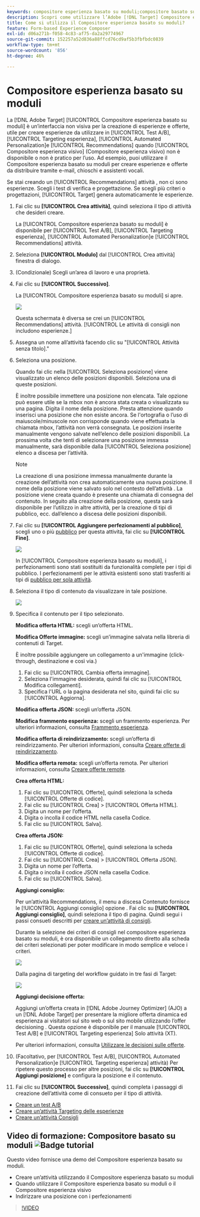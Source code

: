 ```yaml
---
keywords: compositore esperienza basato su moduli;compositore basato su modulo;perfezionamenti
description: Scopri come utilizzare l’Adobe [!DNL Target] Compositore esperienza basato su moduli per la creazione di esperienze non visive. Utilizza questo compositore quando il Compositore esperienza visivo non è disponibile o non è pratico da utilizzare.
title: Come si utilizza il Compositore esperienza basato su moduli?
feature: Form-based Experience Composer
exl-id: d06a271b-f058-4c83-af75-da2a29774967
source-git-commit: 152257a52d836a88ffcd76cd9af5b3fbfbdc0839
workflow-type: tm+mt
source-wordcount: '856'
ht-degree: 46%

---
```


# Compositore esperienza basato su moduli

La [!DNL Adobe Target] [!UICONTROL Compositore esperienza basato su moduli] è un’interfaccia non visiva per la creazione di esperienze e offerte, utile per creare esperienze da utilizzare in [!UICONTROL Test A/B], [!UICONTROL Targeting esperienza], [!UICONTROL Automated Personalization]e [!UICONTROL Recommendations] quando [!UICONTROL Compositore esperienza visivo] (Compositore esperienza visivo) non è disponibile o non è pratico per l’uso. Ad esempio, puoi utilizzare il Compositore esperienza basato su moduli per creare esperienze e offerte da distribuire tramite e-mail, chioschi e assistenti vocali.

Se stai creando un [!UICONTROL Recommendations] attività , non ci sono esperienze. Scegli i test di verifica e progettazione. Se scegli più criteri o progettazioni, [!UICONTROL Target] genera automaticamente le esperienze.

1. Fai clic su **[!UICONTROL Crea attività]**, quindi seleziona il tipo di attività che desideri creare.

   La [!UICONTROL Compositore esperienza basato su moduli] è disponibile per [!UICONTROL Test A/B], [!UICONTROL Targeting esperienza], [!UICONTROL Automated Personalization]e [!UICONTROL Recommendations] attività.

1. Seleziona **[!UICONTROL Modulo]** dal [!UICONTROL Crea attività] finestra di dialogo.

1. (Condizionale) Scegli un’area di lavoro e una proprietà.

1. Fai clic su **[!UICONTROL Successivo]**.

   La [!UICONTROL Compositore esperienza basato su moduli] si apre.

   ![](assets/location_refinements.png)

   Questa schermata è diversa se crei un [!UICONTROL Recommendations] attività. [!UICONTROL Le attività di consigli non includono esperienze.]

1. Assegna un nome all’attività facendo clic su &quot;[!UICONTROL Attività senza titolo].&quot;
1. Seleziona una posizione.

   Quando fai clic nella [!UICONTROL Seleziona posizione] viene visualizzato un elenco delle posizioni disponibili. Seleziona una di queste posizioni.

   È inoltre possibile immettere una posizione non elencata. Tale opzione può essere utile se la mbox non è ancora stata creata o visualizzata su una pagina. Digita il nome della posizione. Presta attenzione quando inserisci una posizione che non esiste ancora. Se l&#39;ortografia o l’uso di maiuscole/minuscole non corrisponde quando viene effettuata la chiamata mbox, l’attività non verrà consegnata. Le posizioni inserite manualmente vengono salvate nell’elenco delle posizioni disponibili. La prossima volta che tenti di selezionare una posizione immessa manualmente, sarà disponibile dalla [!UICONTROL Seleziona posizione] elenco a discesa per l’attività.

   >[!NOTE]
   >
   >La creazione di una posizione immessa manualmente durante la creazione dell’attività non crea automaticamente una nuova posizione. Il nome della posizione viene salvato solo nel contesto dell’attività . La posizione viene creata quando è presente una chiamata di consegna del contenuto. In seguito alla creazione della posizione, questa sarà disponibile per l’utilizzo in altre attività, per la creazione di tipi di pubblico, ecc. dall’elenco a discesa delle posizioni disponibili.

1. Fai clic su **[!UICONTROL Aggiungere perfezionamenti al pubblico]**, scegli uno o più [pubblico](/help/main/c-target/target.md#concept_A782F8481A5041EBA75103CB26376522) per questa attività, fai clic su **[!UICONTROL Fine]**.

   ![](assets/location_refinements_2.png)

   In [!UICONTROL Compositore esperienza basato su moduli], i perfezionamenti sono stati sostituiti da funzionalità complete per i tipi di pubblico. I perfezionamenti per le attività esistenti sono stati trasferiti ai tipi di [pubblico per sola attività](/help/main/c-target/creating-activity-only-audience.md#concept_A6BADCF530ED4AE1852E677FEBE68483).

1. Seleziona il tipo di contenuto da visualizzare in tale posizione.

   ![](assets/form_content.png)

1. Specifica il contenuto per il tipo selezionato.

   **Modifica offerta HTML:** scegli un’offerta HTML.

   **Modifica Offerte immagine:** scegli un’immagine salvata nella libreria di contenuti di Target.

   È inoltre possibile aggiungere un collegamento a un&#39;immagine (click-through, destinazione e così via.)

   1. Fai clic su [!UICONTROL Cambia offerta immagine].
   1. Seleziona l&#39;immagine desiderata, quindi fai clic su [!UICONTROL Modifica collegamenti].
   1. Specifica l&#39;URL o la pagina desiderata nel sito, quindi fai clic su [!UICONTROL Aggiorna].

   **Modifica offerta JSON:** scegli un’offerta JSON.

   **Modifica frammento esperienza:** scegli un frammento esperienza. Per ulteriori informazioni, consulta [Frammento esperienza](/help/main/c-experiences/c-manage-content/aem-experience-fragments.md).

   **Modifica offerta di reindirizzamento:** scegli un’offerta di reindirizzamento. Per ulteriori informazioni, consulta [Creare offerte di reindirizzamento](/help/main/c-experiences/c-manage-content/offer-redirect.md).

   **Modifica offerta remota:** scegli un’offerta remota. Per ulteriori informazioni, consulta [Creare offerte remote](/help/main/c-experiences/c-manage-content/about-remote-offers.md).

   **Crea offerta HTML:**

   1. Fai clic su [!UICONTROL Offerte], quindi seleziona la scheda [!UICONTROL Offerte di codice].
   1. Fai clic su [!UICONTROL Crea] > [!UICONTROL Offerta HTML].
   1. Digita un nome per l’offerta.
   1. Digita o incolla il codice HTML nella casella Codice.
   1. Fai clic su [!UICONTROL Salva].

   **Crea offerta JSON:**

   1. Fai clic su [!UICONTROL Offerte], quindi seleziona la scheda [!UICONTROL Offerte di codice].
   1. Fai clic su [!UICONTROL Crea] > [!UICONTROL Offerta JSON].
   1. Digita un nome per l’offerta.
   1. Digita o incolla il codice JSON nella casella Codice.
   1. Fai clic su [!UICONTROL Salva].

   **Aggiungi consiglio:**

   Per un’attività Recommendations, il menu a discesa Contenuto fornisce le [!UICONTROL Aggiungi consiglio] opzione . Fai clic su **[!UICONTROL Aggiungi consiglio]**, quindi seleziona il tipo di pagina. Quindi segui i passi consueti descritti per [creare un’attività di consigli](/help/main/c-recommendations/t-create-recs-activity/create-recs-activity.md).

   Durante la selezione dei criteri di consigli nel compositore esperienza basato su moduli, è ora disponibile un collegamento diretto alla scheda dei criteri selezionati per poter modificare in modo semplice e veloce i criteri.

   ![](assets/change_criteria.png)

   Dalla pagina di targeting del workflow guidato in tre fasi di Target:

   ![](assets/change_criteria_2.png)

   **Aggiungi decisione offerta:**

   Aggiungi un’offerta creata in [!DNL Adobe Journey Optimizer] (AJO) a un [!DNL Adobe Target] per presentare la migliore offerta dinamica ed esperienza ai visitatori sul sito web o sul sito mobile utilizzando l’offer decisioning . Questa opzione è disponibile per il manuale [!UICONTROL Test A/B] e [!UICONTROL Targeting esperienza] Solo attività (XT).

   Per ulteriori informazioni, consulta [Utilizzare le decisioni sulle offerte](/help/main/c-integrating-target-with-mac/ajo/offer-decision.md).

1. (Facoltativo, per [!UICONTROL Test A/B], [!UICONTROL Automated Personalization]e [!UICONTROL Targeting esperienza] attività) Per ripetere questo processo per altre posizioni, fai clic su **[!UICONTROL Aggiungi posizione]** e configura la posizione e il contenuto.
1. Fai clic su **[!UICONTROL Successivo]**, quindi completa i passaggi di creazione dell’attività come di consueto per il tipo di attività.

* [Creare un test A/B](/help/main/c-activities/t-test-ab/t-test-create-ab/test-create-ab.md)
* [Creare un’attività Targeting delle esperienze](/help/main/c-activities/t-experience-target/t-xt-create/xt-create.md#task_D6B3429AC31549E1A70EDF04B3DDC765)
* [Creare un’attività Consigli](/help/main/c-recommendations/t-create-recs-activity/create-recs-activity.md#task_6874328773C64C44A73F0A130AD3F96F)

## Video di formazione: Compositore basato su moduli ![Badge tutorial](/help/main/assets/tutorial.png)

Questo video fornisce una demo del Compositore esperienza basato su moduli.

* Creare un’attività utilizzando il Compositore esperienza basato su moduli
* Quando utilizzare il Compositore esperienza basato su moduli o il Compositore esperienza visivo
* Indirizzare una posizione con i perfezionamenti

>[!VIDEO](https://video.tv.adobe.com/v/17390)
